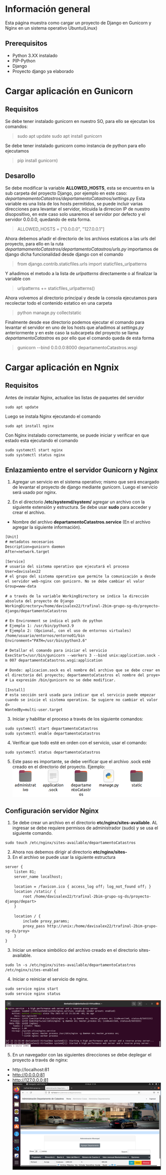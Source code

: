 # Información general
Esta página muestra como cargar un proyecto de Django en Gunicorn y Nginx en un sistema operativo Ubuntu(Linux)

## Prerequisitos 
* Python 3.XX instalado
* PIP-Python
* Django
* Proyecto django ya elaborado

# Cargar aplicación en Gunicorn
## Requisitos
Se debe tener instalado gunicorn en nuestro SO, para ello se ejecutan los comandos:
> sudo apt update
> sudo apt install gunicorn

Se debe tener instalado gunicorn como instancia de python para ello ejecutamos
> pip install gunicorn)
## Desarollo
Se debe modificar la variable **ALLOWED_HOSTS**, esta se encuentra en la sub carpeta del proyecto Django, por ejemplo en este caso: *departamamentoCatastros/departamentoCatastros/settings.py*
Esta variable es una lista de los hosts permitidos, se puede incluir varias direcciones para levantar el servidor, inlcuida la dirrecion IP de nuestro disopositivo, en este caso solo usaremos el servidor por defecto y el servidor 0.0.0.0, quedando de esta forma.
> ALLOWED_HOSTS = ["0.0.0.0", "127.0.0.1"]  

Ahora debemos añadir el directorio de los archivos estaticos a las urls del proyecto, para ello en la ruta *departamamentoCatastros/departamentoCatastros/urls.py* importamos de django dicha funcionalidad desde django con el comando
> from django.contrib.staticfiles.urls import staticfiles_urlpatterns

Y añadimos el metodo a la lista de *urlpatterns* directamente o al finalizar la variable con 
>  urlpatterns += staticfiles_urlpatterns()

Ahora volvemos al directorio principal y desde la consola ejecutamos para recolectar todo el contenido estatico en una carpeta
> python manage.py collectstatic

Finalmente desde ese directorio podemos ejecutar el comando para levantar el servidor en uno de los hosts que añadimos al *settings.py* anteriormente y en este caso la subcarpeta del proyecto se llama *departamentoCatastros* es por ello que el comando queda de esta forma
> gunicorn --bind 0.0.0.0:8000 departamentoCatastros.wsgi


# Cargar aplicación en Ngnix
## Requisitos
Antes de instalar Nginx, actualice las listas de paquetes del servidor
``` 
sudo apt update    
```
Luego se instala Nginx ejecutando el comando
``` 
sudo apt install nginx
```
Con Nginx instalado correctamente, se puede iniciar y verificar en que estado esta ejecutando el comando
``` 
sudo systemctl start nginx
sudo systemctl status nginx
```

## Enlazamiento entre el servidor Gunicorn y Nginx

1) Agregar un servicio en el sistema operativo; mismo que será encargado de levantar el proyecto de django mediante gunicorn. Luego el servicio será usado por nginx.

2) En el directorio **/etc/systemd/system/** agregar un archivo con la siguiente extensión y estructura. Se debe usar **sudo** para acceder y crear el archivo.
* Nombre del archivo **departamentoCatastros.service** (En el archivo agregar la siguiente información).

```
[Unit]
# metadatos necesarios
Description=gunicorn daemon
After=network.target

[Service]
# usuario del sistema operativo que ejecutará el proceso
User=davisalex22
# el grupo del sistema operativo que permite la comunicación a desde el servidor web-nginx con gunicorn. No se debe cambiar el valor
Group=www-data

# a través de la variable WorkingDirectory se indica la dirección absoluta del proyecto de Django
WorkingDirectory=/home/davisalex22/trafinal-2bim-grupo-sg-ds/proyecto-django/departamentoCatastros

# En Environment se indica el path de python
# Ejemplo 1: /usr/bin/python3.9
# Ejemplo 2: (Opcional, con el uso de entornos virtuales) /home/usuario/entornos/entorno01/bin
Environment="PATH=/usr/bin/python3.6"

# Detallar el comando para iniciar el servicio
ExecStart=/usr/bin/gunicorn --workers 3 --bind unix:application.sock -m 007 departamentoCatastros.wsgi:application

# Donde: aplicacion.sock es el nombre del archivo que se debe crear en el directorio del proyecto; departamentoCatastros el nombre del proye>
# La expresión /bin/gunicorn no se debe modificar.

[Install]
# esta sección será usada para indicar que el servicio puede empezar cuando se inicie el sistema operativo. Se sugiere no cambiar el valor d>
WantedBy=multi-user.target
```
3) Iniciar y habilitar el proceso a través de los siguiente comandos:
```
sudo systemctl start departamentoCatastros
sudo systemctl enable departamentoCatastros
```
4) Verificar que todo esté en orden con el servicio, usar el comando:
```
sudo systemctl status departamentoCatastros
```

5) Este paso es importante, se debe verificar que el archivo .sock esté creado en el directorio del proyecto.
Ejemplo:
![](https://github.com/PlataformasWeb-P-AA2021/trafinal-2bim-grupo-sg-ds/blob/main/publicacion/img/directorio.PNG) 


## Configuración servidor Nginx
1) Se debe crear un archivo en el directorio **etc/nginx/sites-available**. AL ingresar se debe requiere permisos de administrador (sudo) y se usa el siguiente comando.

```
sudo touch /etc/nginx/sites-available/departamentoCatastros
```
2) Ahora nos debemos dirigir al directorio **etc/nginx/sites-**
3) En el archivo se puede usar la siguiente estructura
```
server {
    listen 81;
    server_name localhost;

    location = /favicon.ico { access_log off; log_not_found off; }
    location /static/ {
        root /home/davisalex22/trafinal-2bim-grupo-sg-ds/proyecto-django/depart>
    }

    location / {
        include proxy_params;
        proxy_pass http://unix:/home/davisalex22/trafinal-2bim-grupo-sg-ds/proy>
    }
}
```
3) Iniciar un enlace simbólico del archivo creado en el directorio sites-available.

```
sudo ln -s /etc/nginx/sites-available/departamentoCatastros /etc/nginx/sites-enabled
```
4) Iniciar o reiniciar el servicio de nginx.

```
sudo service nginx start
sudo service nginx status
```
![](https://github.com/PlataformasWeb-P-AA2021/trafinal-2bim-grupo-sg-ds/blob/main/publicacion/img/funcionamientoNginx.PNG) 

5) En un navegador con las siguientes direcciones se debe deplegar el proyecto a través de nginx:
* http://localhost:81
* http://0.0.0.0:81
* http://127.0.0.0:81
![](https://github.com/PlataformasWeb-P-AA2021/trafinal-2bim-grupo-sg-ds/blob/main/publicacion/img/paginaDesplegada.PNG) 
